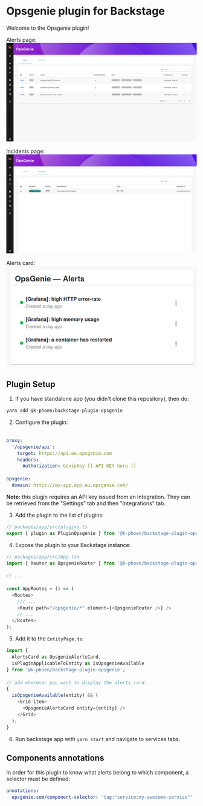 # Opsgenie plugin for Backstage

Welcome to the Opsgenie plugin!

Alerts page:
![Opsgenie alerts page](./docs/opsgenie-alerts-page.png)

Incidents page:
![Opsgenie incidents page](./docs/opsgenie-incidents-page.png)

Alerts card:
![Opsgenie alerts card](./docs/opsgenie-alerts-card.png)

## Plugin Setup

1. If you have standalone app (you didn't clone this repository), then do:

```bash
yarn add @k-phoen/backstage-plugin-opsgenie
```

2. Configure the plugin:

```yaml

proxy:
  '/opsgenie/api':
    target: https://api.eu.opsgenie.com
    headers:
      Authorization: GenieKey [[ API KEY here ]]

opsgenie:
  domain: https://my-app.app.eu.opsgenie.com/
```

**Note:** this plugin requires an API key issued from an integration. They can be retrieved from the "Settings" tab and then "Integrations" tab.

3. Add the plugin to the list of plugins:

```ts
// packages/app/src/plugins.ts
export { plugin as PluginOpsgenie } from '@k-phoen/backstage-plugin-opsgenie';
```

4. Expose the plugin to your Backstage instance:

```ts
// packages/app/src/App.tsx
import { Router as OpsgenieRouter } from '@k-phoen/backstage-plugin-opsgenie';

// ...

const AppRoutes = () => (
  <Routes>
    /// ...
    <Route path="/opsgenie/*" element={<OpsgenieRouter />} />
    // ...
  </Routes>
);
```

5. Add it to the `EntityPage.ts`:

```ts
import {
  AlertsCard as OpsgenieAlertsCard,
  isPluginApplicableToEntity as isOpsgenieAvailable
} from '@k-phoen/backstage-plugin-opsgenie';

// add wherever you want to display the alerts card:
{
  isOpsgenieAvailable(entity) && (
    <Grid item>
      <OpsgenieAlertsCard entity={entity} />
    </Grid>
  );
}
```

6. Run backstage app with `yarn start` and navigate to services tabs.


## Components annotations

In order for this plugin to know what alerts belong to which component, a selector must
be defined:

```yml
annotations:
  opsgenie.com/component-selector: 'tag:"service:my-awesome-service"'
```
